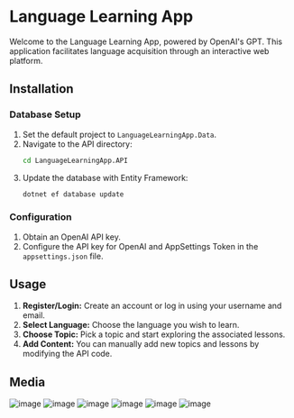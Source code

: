 # Language Learning App

Welcome to the Language Learning App, powered by OpenAI's GPT. This application facilitates language acquisition through an interactive web platform.

## Installation

### Database Setup

1. Set the default project to `LanguageLearningApp.Data`.
2. Navigate to the API directory:
    ```bash
    cd LanguageLearningApp.API
    ```
3. Update the database with Entity Framework:
    ```bash
    dotnet ef database update
    ```

### Configuration

1. Obtain an OpenAI API key.
2. Configure the API key for OpenAI and AppSettings Token in the `appsettings.json` file.

## Usage

1. **Register/Login:** Create an account or log in using your username and email.
2. **Select Language:** Choose the language you wish to learn.
3. **Choose Topic:** Pick a topic and start exploring the associated lessons.
4. **Add Content:** You can manually add new topics and lessons by modifying the API code.

## Media

![image](https://github.com/user-attachments/assets/3937ab79-3656-47c5-abe6-40fbfe54b2df)
![image](https://github.com/user-attachments/assets/b13697e1-faf9-41f2-8996-359723f74256)
![image](https://github.com/user-attachments/assets/edbec2c5-908d-4b26-9c55-b16fd9c80083)
![image](https://github.com/user-attachments/assets/c57d4ab1-d722-44b0-bbae-9f24295f8bc9)
![image](https://github.com/user-attachments/assets/92bee9bd-2cea-4d37-8ebc-c9755a3b11ec)
![image](https://github.com/user-attachments/assets/984183c9-cf0a-4fe4-84c9-f0a7f9b1215c)





